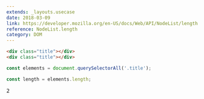 ```yaml
---
extends: _layouts.usecase
date: 2018-03-09
link: https://developer.mozilla.org/en-US/docs/Web/API/NodeList/length
reference: NodeList.length
category: DOM
---
```


```html
<div class="title"></div>
<div class="title"></div>
```

```javascript
const elements = document.querySelectorAll('.title');

const length = elements.length;
```

<pre class="output">2</pre>